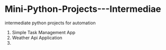 # Mini-Python-Projects---Intermediae
intermediate python projects for automation 
1. Simple Task Management App
2. Weather Api Application
3. 

